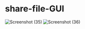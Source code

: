 # share-file-GUI
![Screenshot (35)](https://user-images.githubusercontent.com/50478681/154796872-19e52a70-c048-4b7d-9294-5a4777e08853.png)
![Screenshot (36)](https://user-images.githubusercontent.com/50478681/154796874-01457852-a290-4dcb-9959-939bdf007a25.png)
